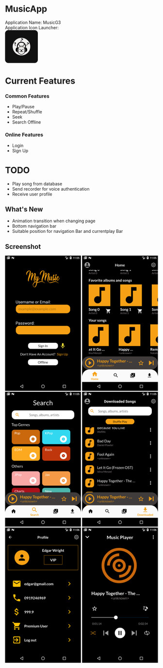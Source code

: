# MusicApp

Application Name: MusicG3  
Application Icon Launcher:  
![alt text](https://github.com/sangn2911/MusicApp/blob/dev/android/app/src/main/res/drawable-mdpi/ic_launcher_background.png)

# Current Features
### Common Features
- Play/Pause  
- Repeat/Shuffle
- Seek  
- Search Offline

### Online Features
- Login  
- Sign Up  

# TODO
- Play song from database  
- Send recorder for voice authentication  
- Receive user profile  


## What's New

- Animation transition when changing page  
- Bottom navigation bar  
- Suitable position for navigation Bar and currentplay Bar


## Screenshot
<img src="https://github.com/sangn2911/MusicApp/blob/musicappFunction/flutter_01.png" width="250"> <img src="https://github.com/sangn2911/MusicApp/blob/musicappFunction/flutter_02.png" width="250"> <img src="https://github.com/sangn2911/MusicApp/blob/musicappFunction/flutter_03.png" width="250"> <img src="https://github.com/sangn2911/MusicApp/blob/musicappFunction/flutter_04.png" width="250"> <img src="https://github.com/sangn2911/MusicApp/blob/musicappFunction/flutter_05.png" width="250"> <img src="https://github.com/sangn2911/MusicApp/blob/musicappFunction/flutter_07.png" width="250"> 
